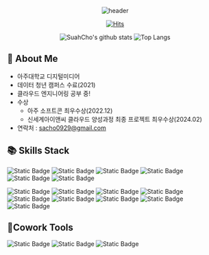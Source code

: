 
<div align='center'>

![header](https://capsule-render.vercel.app/api?type=Waving&color=50C2FF&height=150&section=header&text=SUAH&fontColor=ffffff&fontSize=70&animation=fadeIn&fontAlignY=55&desc=%20&descAlignY=62&descAlign=62)


[![Hits](https://hits.seeyoufarm.com/api/count/incr/badge.svg?url=https%3A%2F%2Fgithub.com%2FSuah-Cho&count_bg=%23FF3A3A&title_bg=%23FFBBBB&icon=smugmug.svg&icon_color=%23FFFFFF&title=Hits&edge_flat=true)](https://hits.seeyoufarm.com)


![SuahCho's github stats](https://github-readme-stats.vercel.app/api?username=Suah-Cho&show_icons=true&theme=tokyonight)
![Top Langs](https://github-readme-stats.vercel.app/api/top-langs/?username=Suah-Cho&layout=compact&theme=tokyonight)



</div>

## 👋 About Me
- 아주대학교 디지털미디어
- 데이터 청년 캠퍼스 수료(2021)
- 클라우드 엔지니어링 공부 중!
- 수상
  - 아주 소프트콘 최우수상(2022.12)
  - 신세계아이앤씨 클라우드 양성과정 최종 프로젝트 최우수상(2024.02)
- 연락처 : sacho0929@gmail.com


## 📚 Skills Stack 
  
  ![Static Badge](https://img.shields.io/badge/Python-3776AB?style=flat&logo=python&logoColor=white)
  ![Static Badge](https://img.shields.io/badge/HTML5-E34F26?style=flat&logo=html5&logoColor=white)
  ![Static Badge](https://img.shields.io/badge/CSS3-1572B6?style=flat&logo=css3&logoColor=white)
  ![Static Badge](https://img.shields.io/badge/C%2B%2B-00599C?style=flat&logo=cplusplus&logoColor=white)
  ![Static Badge](https://img.shields.io/badge/Java-007396?style=flat&logo=java&logoColor=white)
  ![Static Badge](https://img.shields.io/badge/R-276DC3?style=flat&logo=r&logoColor=white)

  
  ![Static Badge](https://img.shields.io/badge/Linux-FCC624?style=flat&logo=linux&logoColor=white)
  ![Static Badge](https://img.shields.io/badge/MySQL-4479A1?style=flat&logo=mysql&logoColor=white)
  ![Static Badge](https://img.shields.io/badge/Pandas-150458?style=flat&logo=pandas&logoColor=white)
  ![Static Badge](https://img.shields.io/badge/Git-F05032?style=flat&logo=git&logoColor=white)
  ![Static Badge](https://img.shields.io/badge/TensorFlow-FF6F00?style=flat&logo=tensorflow&logoColor=white)
  ![Static Badge](https://img.shields.io/badge/OpenCV-5c3ee8?style=flat&logo=opencv&logoColor=white)
  ![Static Badge](https://img.shields.io/badge/Docker-%232496ED?style=flat&logo=docker&logoColor=white)
  ![Static Badge](https://img.shields.io/badge/Kubernetes-%23326CE5?style=flat&logo=kubernetes&logoColor=white)
  ![Static Badge](https://img.shields.io/badge/Terraform-%23844FBA?style=flat&logo=terraform&logoColor=white)

  

## 🤝Cowork Tools
  
  ![Static Badge](https://img.shields.io/badge/GitHub-%23181717?style=flat&logo=github&logoColor=white)
  ![Static Badge](https://img.shields.io/badge/Slack-4a154b?style=flat&logo=slack&logoColor=white)
  ![Static Badge](https://img.shields.io/badge/Notion-000000?style=flat&logo=notion&logoColor=white)

  

